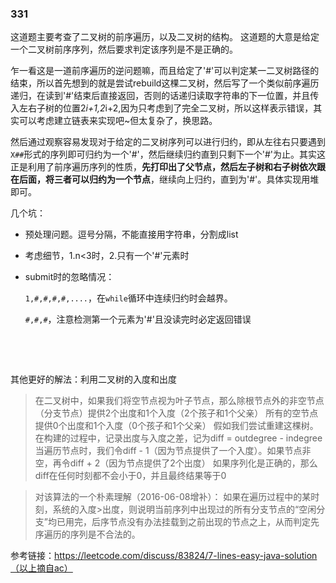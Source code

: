 ### 331

这道题主要考查了二叉树的前序遍历，以及二叉树的结构。
这道题的大意是给定一个二叉树前序序列，然后要求判定该序列是不是正确的。

乍一看这是一道前序遍历的逆问题嘛，而且给定了'#'可以判定某一二叉树路径的结束，所以首先想到的就是尝试rebuild这棵二叉树，然后写了一个类似前序遍历递归，在读到'#'结束后直接返回，否则的话递归读取字符串的下一位置，并且传入左右子树的位置2*i+1,2*i+2,因为只考虑到了完全二叉树，所以这样表示错误，其实可以考虑建立链表来实现吧~但太复杂了，换思路。

然后通过观察容易发现对于给定的二叉树序列可以进行归约，即从左往右只要遇到`X##`形式的序列即可归约为一个'#'，然后继续归约直到只剩下一个'#'为止。其实这正是利用了前序遍历序列的性质，**先打印出了父节点，然后左子树和右子树依次跟在后面，将三者可以归约为一个节点**，继续向上归约，直到为'#'。具体实现用堆即可。

几个坑：

* 预处理问题。逗号分隔，不能直接用字符串，分割成list

* 考虑细节，1.n<3时，2.只有一个'#'元素时

* submit时的忽略情况：

  `1,#,#,#,#,....`，在`while`循环中连续归约时会越界。

  `#,#,#`，注意检测第一个元素为'#'且没读完时必定返回错误

  ​

  ​

其他更好的解法：利用二叉树的入度和出度 

> 在二叉树中，如果我们将空节点视为叶子节点，那么除根节点外的非空节点（分支节点）提供2个出度和1个入度（2个孩子和1个父亲） 所有的空节点提供0个出度和1个入度（0个孩子和1个父亲） 假如我们尝试重建这棵树。在构建的过程中，记录出度与入度之差，记为diff = outdegree - indegree 当遍历节点时，我们令diff - 1（因为节点提供了一个入度）。如果节点非空，再令diff + 2（因为节点提供了2个出度） 如果序列化是正确的，那么diff在任何时刻都不会小于0，并且最终结果等于0 

> 对该算法的一个朴素理解（2016-06-08增补）： 如果在遍历过程中的某时刻，系统的入度>出度，则说明当前序列中出现过的所有分支节点的“空闲分支”均已用完，后序节点没有办法挂载到之前出现的节点之上，从而判定先序遍历的序列是不合法的。

参考链接：https://leetcode.com/discuss/83824/7-lines-easy-java-solution（以上摘自ac）